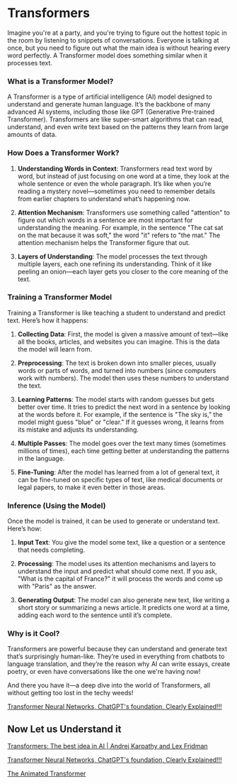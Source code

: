 # Transformers

Imagine you're at a party, and you're trying to figure out the hottest topic in the room by listening to snippets of conversations. Everyone is talking at once, but you need to figure out what the main idea is without hearing every word perfectly. A Transformer model does something similar when it processes text.

### What is a Transformer Model?

A Transformer is a type of artificial intelligence (AI) model designed to understand and generate human language. It’s the backbone of many advanced AI systems, including those like GPT (Generative Pre-trained Transformer). Transformers are like super-smart algorithms that can read, understand, and even write text based on the patterns they learn from large amounts of data.

### How Does a Transformer Work?

1. **Understanding Words in Context**: 
   Transformers read text word by word, but instead of just focusing on one word at a time, they look at the whole sentence or even the whole paragraph. It’s like when you’re reading a mystery novel—sometimes you need to remember details from earlier chapters to understand what’s happening now.

2. **Attention Mechanism**: 
   Transformers use something called "attention" to figure out which words in a sentence are most important for understanding the meaning. For example, in the sentence "The cat sat on the mat because it was soft," the word "it" refers to "the mat." The attention mechanism helps the Transformer figure that out.

3. **Layers of Understanding**: 
   The model processes the text through multiple layers, each one refining its understanding. Think of it like peeling an onion—each layer gets you closer to the core meaning of the text.

### Training a Transformer Model

Training a Transformer is like teaching a student to understand and predict text. Here’s how it happens:

1. **Collecting Data**: 
   First, the model is given a massive amount of text—like all the books, articles, and websites you can imagine. This is the data the model will learn from.

2. **Preprocessing**: 
   The text is broken down into smaller pieces, usually words or parts of words, and turned into numbers (since computers work with numbers). The model then uses these numbers to understand the text.

3. **Learning Patterns**: 
   The model starts with random guesses but gets better over time. It tries to predict the next word in a sentence by looking at the words before it. For example, if the sentence is "The sky is," the model might guess "blue" or "clear." If it guesses wrong, it learns from its mistake and adjusts its understanding.

4. **Multiple Passes**: 
   The model goes over the text many times (sometimes millions of times), each time getting better at understanding the patterns in the language.

5. **Fine-Tuning**: 
   After the model has learned from a lot of general text, it can be fine-tuned on specific types of text, like medical documents or legal papers, to make it even better in those areas.

### Inference (Using the Model)

Once the model is trained, it can be used to generate or understand text. Here’s how:

1. **Input Text**: 
   You give the model some text, like a question or a sentence that needs completing.

2. **Processing**: 
   The model uses its attention mechanisms and layers to understand the input and predict what should come next. If you ask, "What is the capital of France?" it will process the words and come up with "Paris" as the answer.

3. **Generating Output**: 
   The model can also generate new text, like writing a short story or summarizing a news article. It predicts one word at a time, adding each word to the sentence until it’s complete.

### Why is it Cool?

Transformers are powerful because they can understand and generate text that’s surprisingly human-like. They’re used in everything from chatbots to language translation, and they’re the reason why AI can write essays, create poetry, or even have conversations like the one we're having now!

And there you have it—a deep dive into the world of Transformers, all without getting too lost in the techy weeds! 


[Transformer Neural Networks, ChatGPT's foundation, Clearly Explained!!!](https://www.youtube.com/watch?v=zxQyTK8quyY)

## Now Let us Understand it

[Transformers: The best idea in AI | Andrej Karpathy and Lex Fridman](https://www.youtube.com/watch?v=9uw3F6rndnA)

[Transformer Neural Networks, ChatGPT's foundation, Clearly Explained!!!](https://www.youtube.com/watch?v=zxQyTK8quyY)

[The Animated Transformer](https://prvnsmpth.github.io/animated-transformer/)